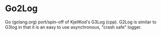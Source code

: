 Go2Log
======

Go (golang.org) port/spin-off of KjellKod's G3Log (cpp).   G2Log is similar to G3log in that it is an easy to use asynchronous, "crash safe" logger.
